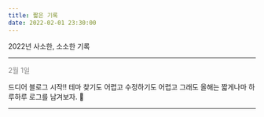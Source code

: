 ```yaml
---
title: 짧은 기록
date: 2022-02-01 23:30:00
---
```


2022년 사소한, 소소한 기록

---
<font color="gray">2월 1일</font>

드디어 블로그 시작!! 테마 찾기도 어렵고 수정하기도 어렵고 그래도 올해는 짧게나마 하루하루 로그를 남겨보자. 🚀

---

